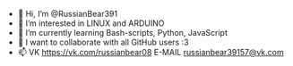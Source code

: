 - 👋 Hi, I’m @RussianBear391
- 👀 I’m interested in LINUX and ARDUINO
- 🌱 I’m currently learning Bash-scripts, Python, JavaScript
- 💞️ I want to collaborate with all GitHub users :3
- 📫 VK https://vk.com/russianbear08
     E-MAIL russianbear39157@vk.com

<!---
This is a dedicated repository for README.md
--->
